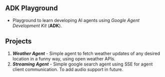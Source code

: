 ## ADK Playground

- Playground to learn developing AI agents using _Google Agent Development Kit_ (**ADK**).

## Projects

1. **_Weather Agent_** - Simple agent to fetch weather updates of any desired location in a funny way, using open weather APIs.
2. **_Streaming Agent_** - Simple google search agent using SSE for agent client communication. To add audio support in future.
